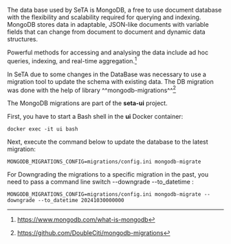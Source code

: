 The data base used by SeTA is MongoDB, a free to use document database with the flexibility and scalability required for querying and indexing.
MongoDB stores data in adaptable, JSON-like documents with variable fields that can change from document to document and dynamic data structures.     

Powerful methods for accessing and analysing the data include ad hoc queries, indexing, and real-time aggregation.[^1]     

In SeTA due to some changes in the DataBase was necessary to use a migration tool to update the schema with existing data. The DB migration was done with the help of library ^^mongodb-migrations^^[^2]


The MongoDB migrations are part of the  **seta-ui** project.

First, you have to start a Bash shell in the **ui** Docker container:

```
docker exec -it ui bash
```

Next, execute the command below to update the database to the latest migration:

```
MONGODB_MIGRATIONS_CONFIG=migrations/config.ini mongodb-migrate
```

For Downgrading the migrations to a specific migration in the past, you need to pass a command line switch --downgrade --to_datetime <datetime>:
```
MONGODB_MIGRATIONS_CONFIG=migrations/config.ini mongodb-migrate --downgrade --to_datetime 20241030000000
```

[^1]: https://www.mongodb.com/what-is-mongodb
[^2]: https://github.com/DoubleCiti/mongodb-migrations

